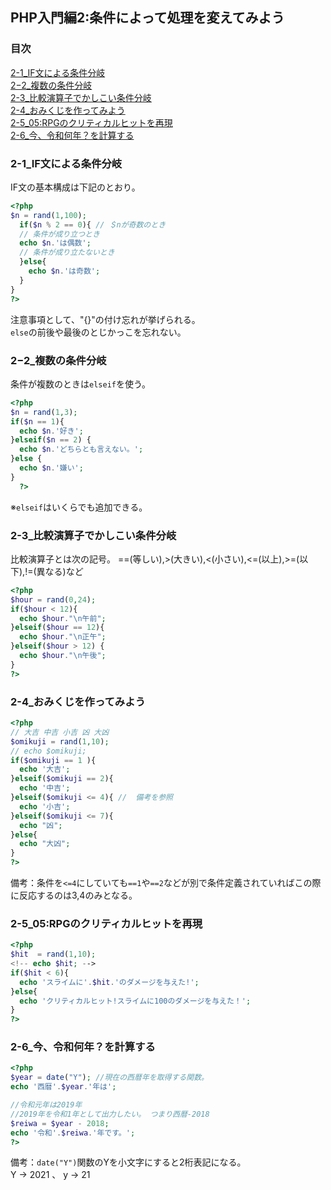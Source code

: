 ## PHP入門編2:条件によって処理を変えてみよう
### 目次
[2-1_IF文による条件分岐](#2-1_IF文による条件分岐)</br>
[2−2_複数の条件分岐](#2−2_複数の条件分岐)</br>
[2-3_比較演算子でかしこい条件分岐](#2-3_比較演算子でかしこい条件分岐)</br>
[2-4_おみくじを作ってみよう](#2-4_おみくじを作ってみよう)</br>
[2-5_05:RPGのクリティカルヒットを再現](#2-5_05:RPGのクリティカルヒットを再現)</br>
[2-6_今、令和何年？を計算する ](#2-6_今、令和何年？を計算する )</br>


### 2-1_IF文による条件分岐
IF文の基本構成は下記のとおり。
```php
<?php
$n = rand(1,100);
  if($n % 2 == 0){ // ＄nが奇数のとき
  // 条件が成り立つとき
  echo $n.'は偶数';
  // 条件が成り立たないとき
  }else{  
    echo $n.'は奇数';
  }
}
?>
```
注意事項として、"{}"の付け忘れが挙げられる。</br>
`else`の前後や最後のとじかっこを忘れない。</br>

### 2−2_複数の条件分岐
条件が複数のときは`elseif`を使う。
```php
<?php
$n = rand(1,3);
if($n == 1){
  echo $n.'好き';
}elseif($n == 2) {
  echo $n.'どちらとも言えない。';
}else {
  echo $n.'嫌い';
}
  ?>
```
※`elseif`はいくらでも追加できる。</br>

### 2-3_比較演算子でかしこい条件分岐
比較演算子とは次の記号。
==(等しい),>(大きい),<(小さい),<=(以上),>=(以下),!=(異なる)など
```php
<?php
$hour = rand(0,24);
if($hour < 12){
  echo $hour."\n午前";
}elseif($hour == 12){
  echo $hour."\n正午";
}elseif($hour > 12) {
  echo $hour."\n午後";
}
?>
```
### 2-4_おみくじを作ってみよう
```php
<?php
// 大吉 中吉 小吉 凶 大凶
$omikuji = rand(1,10);
// echo $omikuji;
if($omikuji == 1 ){
  echo '大吉';
}elseif($omikuji == 2){
  echo '中吉';
}elseif($omikuji <= 4){ //  備考を参照
  echo '小吉'; 
}elseif($omikuji <= 7){
  echo "凶";
}else{
  echo "大凶";
}
?>
```
備考：条件を`<=4`にしていても`==1`や`==2`などが別で条件定義されていればこの際に反応するのは3,4のみとなる。</br>

### 2-5_05:RPGのクリティカルヒットを再現
```php
<?php
$hit  = rand(1,10);
<!-- echo $hit; -->
if($hit < 6){
  echo 'スライムに'.$hit.'のダメージを与えた!';
}else{
  echo 'クリティカルヒット!スライムに100のダメージを与えた！';
}
?>
```

### 2-6_今、令和何年？を計算する
```php
<?php
$year = date("Y"); //現在の西暦年を取得する関数。
echo '西暦'.$year.'年は';

//令和元年は2019年
//2019年を令和1年として出力したい。 つまり西暦-2018
$reiwa = $year - 2018;
echo '令和'.$reiwa.'年です。';
?>
```
備考：`date("Y")`関数のYを小文字にすると2桁表記になる。</br>
Y → 2021 、 y → 21</br>

